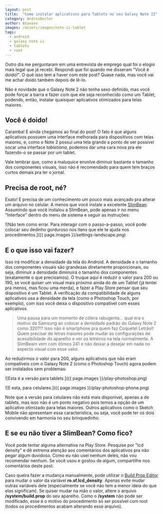 ```yaml
---
layout: post
title:  "Como instalar aplicativos para Tablets no seu Galaxy Note II"
category: AndroiDoctor
author: Ataxexe
images: /assets/images/note-ii-tablet
tags:
  - android
  - galaxy note ii
  - tablets
  - root
---
```


Outro dia me perguntaram em uma entrevista de emprego qual foi o elogio mais legal que já recebi. Respondi que foi quando me disseram "Você é doido!". O quê isso tem a haver com este post? Quase nada, mas você vai me achar doido também depois de lê-lo.

Não é novidade que o Galaxy Note 2 não tenha sexo definido, mas você pode forçar a barra e fazer com que ele seja reconhecido como um Tablet, podendo, então, instalar quaisquer aplicativos otimizados para telas maiores.

## Você é doido!

Caramba! E ainda chegamos ao final do post! O fato é que alguns aplicativos possuem uma interface melhorada para dispositivos com telas maiores, e, como o Note 2 possui uma tela grande a ponto de ser possível socar uma interface *tabletiana*, podemos dar uma cara nova pra ele fazendo-o se passar por um tablet.

Vale lembrar que, como a maluquice envolve diminuir bastante o tamanho dos componentes visuais, isso não é recomendado para quem tem braços curtos demais pra ler o jornal.

## Precisa de root, né?

Exato! E precisa de um conhecimento um pouco mais avançado pra alterar um arquivo no celular. A menos que você instale a excelente [SlimBean][]. Assumindo que você instalou a SlimBean, pode apenas ir no menu "Interface" dentro do menu de sistema e seguir as instruções:

![Não tem como errar. Para interagir com o passo-a-passo, você pode colocar seu dedinho gorduroso nos itens que ele te ajuda nos procedimentos.]({{ page.images }}/settings-landscape.png)

## E o que isso vai fazer?

Isso irá modificar a densidade da tela do Android. A densidade e o tamanho dos componentes visuais são grandezas diretamente proporcionais, ou seja, diminuir a densidade diminuirá o tamanho dos componentes (exatamente o que precisamos). O truque aqui é reduzir o valor para 200 ou 190, se você quiser um visual mais próximo ainda do de um Tablet (já tentei pra menos, mas ficou uma merda), e fazer a Play Store pensar que seu dispositivo é um Tablet. A verificação da compatibilidade de alguns aplicativos usa a densidade da tela (como o Photoshop Touch, por exemplo), com isso você deixa o dispositivo compatível com esses aplicativos.

> Uma pausa para um momento de cólera rabugenta... qual era o motivo da Samsung ao colocar a densidade padrão do Galaxy Note 2 como 320?!? Isso não é smartphone pra quem faz Coquetel Letrão!! Quem precisar de letras maiores pode mudar as configurações de acessibilidade do aparelho e ver os letreiros na tela normalmente. A SlimBeam vem com ótimos 241 e não deixar a desejar em nada no aspecto visual com esse valor.

Ao reduzirmos o valor para 200, alguns aplicativos que não eram compatíveis com o Galaxy Note 2 (como o Photoshop Touch) agora podem ser instalados sem problemas:

![Esta é a versão para tablets.]({{ page.images }}/play-photoshop.png)

![E esta, para celulares.]({{ page.images }}/play-photoshop-phone.png)

Note que a versão para celulares não está mais disponível, apenas a de tablets, mas isso não é um ponto negativo pois temos a opção de um aplicativo otimizado para telas maiores. Outros aplicativos como o Sketch Mobile não apresentam essa característica, ou seja, você pode ter os dois convivendo em harmonia no seu brinquedinho.

## E se eu não tiver a SlimBean? Como fico?

Você pode tentar alguma alternativa na Play Store. Pesquise por "lcd density" e dê extrema atenção aos comentários dos aplicativos pra não pegar algum duvidoso. Como eu não usei nenhum deles, não vou recomendar nenhum. Se você usou e gostou de algum, compartilhe nos comentários deste post.

Caso queira fazer a mudança manualmente, pode utilizar o [Build Prop Editor][] para mudar o valor da variável **ro.sf.lcd_density**. Apenas evite mudar outras variáveis dele (especialmente se você não tem a menor ideia do que elas significam). Se quiser mudar na mão o valor, altere o arquivo **/system/build.prop** do seu aparelho. Como o **/system** não pode ser modificado, esse é o motivo do procedimento só ser possível com root (todos os procedimentos acabam alterando esse arquivo).

[slimbean]: <http://www.slimroms.net>
[build prop editor]: <https://play.google.com/store/apps/details?id=com.jrummy.apps.build.prop.editor>
